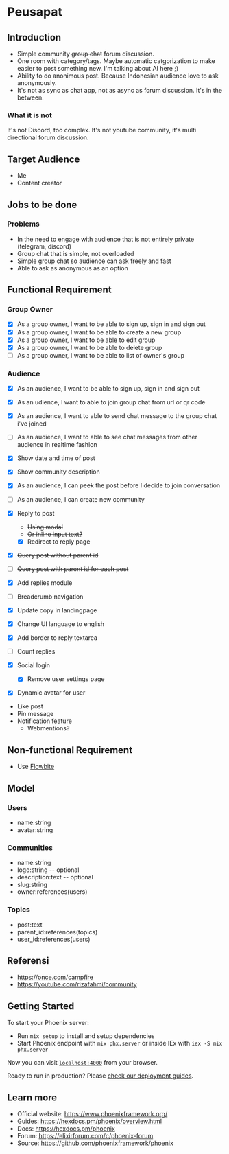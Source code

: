 # Peusapat

## Introduction

- Simple community ~~group chat~~ forum discussion.
- One room with category/tags. Maybe automatic catgorization to make easier to post something new. I'm talking about AI here ;)
- Ability to do anonimous post. Because Indonesian audience love to ask anonymously.
- It's not as sync as chat app, not as async as forum discussion. It's in the between.

### What it is not

It's not Discord, too complex.
It's not youtube community, it's multi directional forum discussion.

## Target Audience

- Me
- Content creator

## Jobs to be done

### Problems

- In the need to engage with audience that is not entirely private (telegram, discord)
- Group chat that is simple, not overloaded
- Simple group chat so audience can ask freely and fast
- Able to ask as anonymous as an option

## Functional Requirement

### Group Owner

- [x] As a group owner, I want to be able to sign up, sign in and sign out
- [x] As a group owner, I want to be able to create a new group
- [x] As a group owner, I want to be able to edit group
- [x] As a group owner, I want to be able to delete group
- [ ] As a group owner, I want to be able to list of owner's group

### Audience

- [x] As an audience, I want to be able to sign up, sign in and sign out
- [x] As an udience, I want to able to join group chat from url or qr code
- [x] As an audience, I want to able to send chat message to the group chat i've joined
- [ ] As an audience, I want to able to see chat messages from other audience in realtime fashion
- [x] Show date and time of post
- [x] Show community description
- [x] As an audience, I can peek the post before I decide to join conversation
- [ ] As an audience, I can create new community

- [x] Reply to post
  - ~~Using modal~~
  - ~~Or inline input text?~~
  - [x] Redirect to reply page
- [x] ~~Query post without parent id~~
- [ ] ~~Query post with parent id for each post~~
- [x] Add replies module
- [ ] ~~Breadcrumb navigation~~
- [x] Update copy in landingpage
- [x] Change UI language to english
- [x] Add border to reply textarea
- [ ] Count replies
- [x] Social login
  - [x] Remove user settings page
- [x] Dynamic avatar for user
- Like post
- Pin message
- Notification feature
  - Webmentions?

## Non-functional Requirement

- Use [Flowbite](https://flowbite.com/blocks/publisher/comments/)

## Model

### Users

- name:string
- avatar:string

### Communities

- name:string
- logo:string -- optional
- description:text -- optional
- slug:string
- owner:references(users)

### Topics

- post:text
- parent_id:references(topics)
- user_id:references(users)

## Referensi

- https://once.com/campfire
- https://youtube.com/rizafahmi/community

## Getting Started

To start your Phoenix server:

- Run `mix setup` to install and setup dependencies
- Start Phoenix endpoint with `mix phx.server` or inside IEx with `iex -S mix phx.server`

Now you can visit [`localhost:4000`](http://localhost:4000) from your browser.

Ready to run in production? Please [check our deployment guides](https://hexdocs.pm/phoenix/deployment.html).

## Learn more

- Official website: https://www.phoenixframework.org/
- Guides: https://hexdocs.pm/phoenix/overview.html
- Docs: https://hexdocs.pm/phoenix
- Forum: https://elixirforum.com/c/phoenix-forum
- Source: https://github.com/phoenixframework/phoenix
